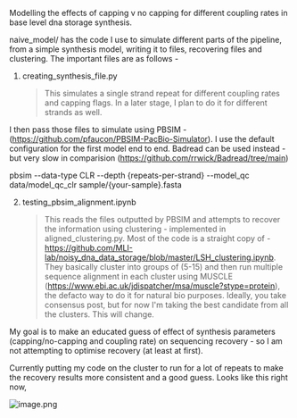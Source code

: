 Modelling the effects of capping v no capping for different coupling rates in base level dna storage synthesis.

naive_model/ has the code I use to simulate different parts of the pipeline, from a simple synthesis model, writing it to files, recovering files and clustering. The important files are as follows - 

1. creating_synthesis_file.py
    > This simulates a single strand repeat for different coupling rates and capping flags. In a later stage, I plan to do it for different strands as well. 

I then pass those files to simulate using PBSIM - (https://github.com/pfaucon/PBSIM-PacBio-Simulator). I use the default configuration for the first model end to end. Badread can be used instead - but very slow in comparision (https://github.com/rrwick/Badread/tree/main)

pbsim --data-type CLR --depth {repeats-per-strand} --model_qc data/model_qc_clr sample/{your-sample}.fasta


2. testing_pbsim_alignment.ipynb
    > This reads the files outputted by PBSIM and attempts to recover the information using clustering - implemented in aligned_clustering.py. Most of the code is a straight copy of - https://github.com/MLI-lab/noisy_dna_data_storage/blob/master/LSH_clustering.ipynb. 
    They basically cluster into groups of (5-15) and then run multiple sequence alignment in each cluster using MUSCLE (https://www.ebi.ac.uk/jdispatcher/msa/muscle?stype=protein), the defacto way to do it for natural bio purposes.
    Ideally, you take consensus post, but for now I'm taking the best candidate from all the clusters. This will change.


My goal is to make an educated guess of effect of synthesis parameters (capping/no-capping and coupling rate) on sequencing recovery - so I am not attempting to optimise recovery (at least at first).

Currently putting my code on the cluster to run for a lot of repeats to make the recovery results more consistent and a good guess. Looks like this right now, 

![image.png](https://prod-files-secure.s3.us-west-2.amazonaws.com/35c4b3df-13a8-46ea-beb6-726a908fd7bb/d6bf7cb7-fb54-45a1-b6b8-b8235145f144/image.png)
